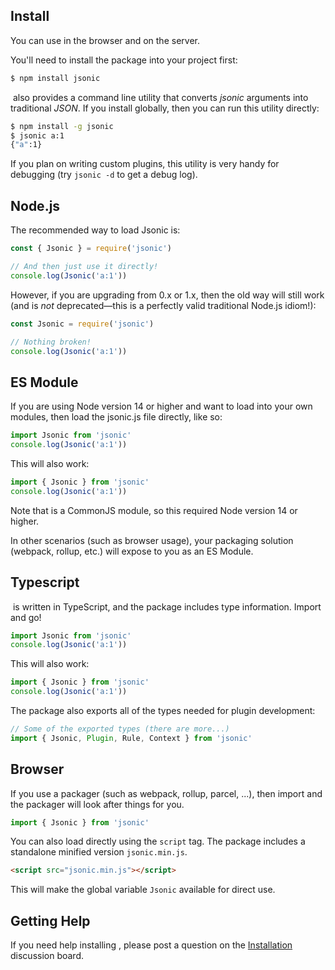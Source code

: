 ## Install

You can use <name-self/> in the browser and on the server.

You'll need to install the package into your project first:

```sh
$ npm install jsonic 
```

&ZeroWidthSpace;<name-self /> also provides a command line utility
that converts _jsonic_ arguments into traditional _JSON_. If you install
<name-self/> globally, then you can run this utility directly:

```sh
$ npm install -g jsonic
$ jsonic a:1
{"a":1}
```

If you plan on writing custom plugins, this utility is very handy for
debugging (try `jsonic -d` to get a debug log).


## Node.js

The recommended way to load Jsonic is:

```js
const { Jsonic } = require('jsonic')

// And then just use it directly!
console.log(Jsonic('a:1'))
```

However, if you are upgrading from <name-self/> 0.x or 1.x, then the
old way will still work (and is *not* deprecated&mdash;this is a perfectly valid traditional Node.js idiom!):


```js
const Jsonic = require('jsonic')

// Nothing broken!
console.log(Jsonic('a:1'))
```

## ES Module

If you are using Node version 14 or higher and want to load <name-self/> into your
own modules, then load the jsonic.js file directly, like so:

```js
import Jsonic from 'jsonic'
console.log(Jsonic('a:1'))
```

This will also work:

```js
import { Jsonic } from 'jsonic'
console.log(Jsonic('a:1'))
```

Note that <name-self /> is a CommonJS module, so this required Node
version 14 or higher.

In other scenarios (such as browser usage), your packaging solution
(webpack, rollup, etc.) will expose <name-self /> to you as an ES Module.


## Typescript

&ZeroWidthSpace;<name-self /> is written in TypeScript, and the
package includes type information. Import and go!

```ts
import Jsonic from 'jsonic'
console.log(Jsonic('a:1'))
```

This will also work:

```ts
import { Jsonic } from 'jsonic'
console.log(Jsonic('a:1'))
```

The package also exports all of the types needed for plugin development:


```ts
// Some of the exported types (there are more...)
import { Jsonic, Plugin, Rule, Context } from 'jsonic'
```


## Browser

If you use a packager (such as webpack, rollup, parcel, ...), then
import <name-self/> and the packager will look after things for you.

```js
import { Jsonic } from 'jsonic'
```

You can also load <name-self/> directly using the `script` tag. The
package includes a standalone minified version `jsonic.min.js`.


```html
<script src="jsonic.min.js"></script>
```

This will make the global variable `Jsonic` available for direct use.


## Getting Help

If you need help installing <name-self/>, please post a question on
the [Installation](https://github.com/rjrodger/jsonic/discussions/26)
discussion board.















